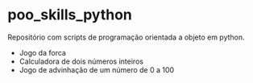 # poo_skills_python

Repositório com scripts de programação orientada a objeto em python.



* Jogo da forca
* Calculadora de dois números inteiros
* Jogo de advinhação de um número de 0 a 100
 
